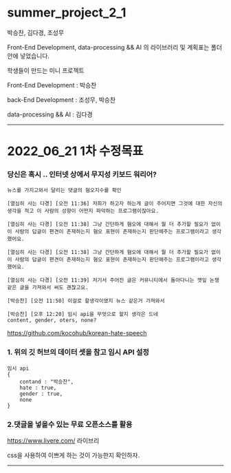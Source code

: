# summer_project_2_1

박승찬, 김다경, 조성무

Front-End Development, data-processing && AI 의 라이브러리 및 계획표는 폴더안에 넣었습니다.

학생들이 만드는 미니 프로젝트

Front-End Development : 박승찬

back-End Development : 조성무, 박승찬

data-processing && AI : 김다경

---

# 2022_06_21 1차 수정목표

### 당신은 혹시 .. 인터넷 상에서 무지성 키보드 워리어?

```
뉴스를 가지고와서 달리는 댓글의 혐오지수를 확인

[열심히 사는 다경] [오전 11:36] 저희가 하고자 하는게 글이 주어지면 그것에 대한 자신의 생각을 적고 이 사람의 성향이 어떤지 파악하는 프로그램이잖아요.

[열심히 사는 다경] [오전 11:38] 그냥 간단하게 혐오에 대해서 뭘 더 추가할 필요가 없이 이 사람의 답글이 편견이 존재하는지 혐오 표현이 존재하는지 판단헤주는 프로그램이라고 생각했어요.

[열심히 사는 다경] [오전 11:38] 그냥 간단하게 혐오에 대해서 뭘 더 추가할 필요가 없이 이 사람의 답글이 편견이 존재하는지 혐오 표현이 존재하는지 판단헤주는 프로그램이라고 생각했어요.

[열심히 사는 다경] [오전 11:39] 저기서 주어진 글은 커뮤니티에서 돌아다니는 깻잎 논쟁같은 글을 가져와서 써도 괜찮고요.

[박승찬] [오전 11:50] 이걸로 할생각이였지 뉴스 같은거 가져와서

[박승찬] [오후 12:20] 임시 api을 무엇으로 할지 생각은 드네
content, gender, oters, none?
```

https://github.com/kocohub/korean-hate-speech

### 1. 위의 깃 허브의 데이터 셋을 참고 임시 API 설정

```
임시 api
{
    contand : "박승찬",
    hate : true,
    gender : true,
    none
}
```

### 2.댓글을 넣을수 있는 무료 오픈소스를 활용

https://www.livere.com/ 라이브리

css을 사용하여 이쁘게 하는 것이 가능한지 확인하자.

---
